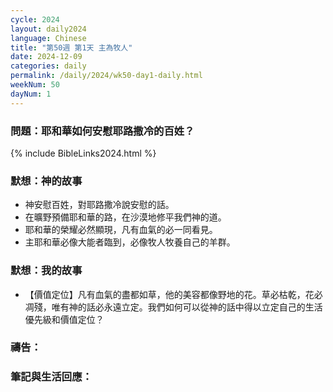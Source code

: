 ```yaml
---
cycle: 2024
layout: daily2024
language: Chinese
title: "第50週 第1天 主為牧人"
date: 2024-12-09
categories: daily
permalink: /daily/2024/wk50-day1-daily.html
weekNum: 50
dayNum: 1
---
```


### 問題：耶和華如何安慰耶路撒冷的百姓？
 
{% include BibleLinks2024.html %}

### 默想：神的故事
+ 神安慰百姓，對耶路撒冷說安慰的話。
+ 在曠野預備耶和華的路，在沙漠地修平我們神的道。
+ 耶和華的榮耀必然顯現，凡有血氣的必一同看見。
+ 主耶和華必像大能者臨到，必像牧人牧養自己的羊群。

### 默想：我的故事
+ 【價值定位】凡有血氣的盡都如草，他的美容都像野地的花。草必枯乾，花必凋殘，唯有神的話必永遠立定。我們如何可以從神的話中得以立定自己的生活優先級和價值定位？

### 禱告：

### 筆記與生活回應：
